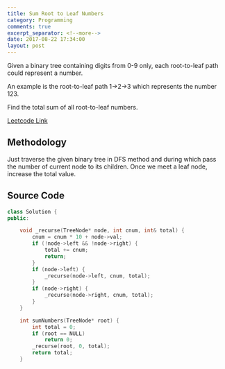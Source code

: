```yaml
---
title: Sum Root to Leaf Numbers
category: Programming
comments: true
excerpt_separator: <!--more-->
date: 2017-08-22 17:34:00
layout: post
---
```

Given a binary tree containing digits from 0-9 only, each root-to-leaf path could represent a number.

An example is the root-to-leaf path 1->2->3 which represents the number 123.

Find the total sum of all root-to-leaf numbers.
<!--more-->

[Leetcode Link](https://leetcode.com/problems/sum-root-to-leaf-numbers)

## Methodology
Just traverse the given binary tree in DFS method and during which pass the number of current node to its children. Once we meet a leaf node, increase the total value.

## Source Code
```C++
class Solution {
public:

    void _recurse(TreeNode* node, int cnum, int& total) {
        cnum = cnum * 10 + node->val;
        if (!node->left && !node->right) {
            total += cnum;
            return;
        }
        if (node->left) {
            _recurse(node->left, cnum, total);
        }
        if (node->right) {
            _recurse(node->right, cnum, total);
        }
    }

    int sumNumbers(TreeNode* root) {
        int total = 0;
        if (root == NULL)
            return 0;
        _recurse(root, 0, total);
        return total;
    }
```
